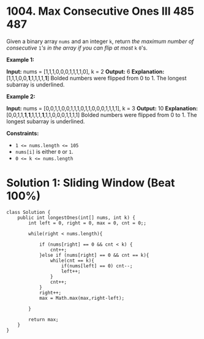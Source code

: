 # 1004. Max Consecutive Ones III 485 487

Given a binary array  `nums`  and an integer  `k`, return  _the maximum number of consecutive_ `1`_'s in the array if you can flip at most_  `k`  `0`'s.

**Example 1:**

**Input:** nums = [1,1,1,0,0,0,1,1,1,1,0], k = 2
**Output:** 6
**Explanation:** [1,1,1,0,0,**1**,1,1,1,1,**1**]
Bolded numbers were flipped from 0 to 1. The longest subarray is underlined.

**Example 2:**

**Input:** nums = [0,0,1,1,0,0,1,1,1,0,1,1,0,0,0,1,1,1,1], k = 3
**Output:** 10
**Explanation:** [0,0,1,1,**1**,**1**,1,1,1,**1**,1,1,0,0,0,1,1,1,1]
Bolded numbers were flipped from 0 to 1. The longest subarray is underlined.

**Constraints:**

-   `1 <= nums.length <= 105`
-   `nums[i]`  is either  `0`  or  `1`.
-   `0 <= k <= nums.length`


# Solution 1: Sliding Window (Beat 100%)
```
class Solution {
    public int longestOnes(int[] nums, int k) {
        int left = 0, right = 0, max = 0, cnt = 0;;
        
        while(right < nums.length){
            
            if (nums[right] == 0 && cnt < k) {
                cnt++;
            }else if (nums[right] == 0 && cnt == k){
                while(cnt == k){
                    if(nums[left] == 0) cnt--;
                    left++;
                }
                cnt++;
            }
            right++;
            max = Math.max(max,right-left);
            
        }
        
        return max;
    }
}
```